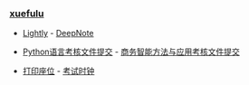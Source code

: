 ### **[xuefulu](http://xuefulu.com/)**

+ [Lightly](https://lightly.teamcode.com/login) - [DeepNote](https://deepnote.com/sign-in)

+ [Python语言考核文件提交](https://workspace.jianguoyun.com/inbox/collect/11b202b81650448bbf2733b1dd6586ef/submit) - [商务智能方法与应用考核文件提交](https://workspace.jianguoyun.com/inbox/collect/0bde2b0b8c464b01b29e1e1ed628164f/submit)

+ [打印座位](https://508cst.gcu.edu.cn/seat) - [考试时钟](http://508cst.gcu.edu.cn/clock/)
